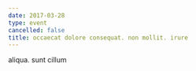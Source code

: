 ```yaml
---
date: 2017-03-28
type: event
cancelled: false
title: occaecat dolore consequat. non mollit. irure
---
```

aliqua. sunt cillum